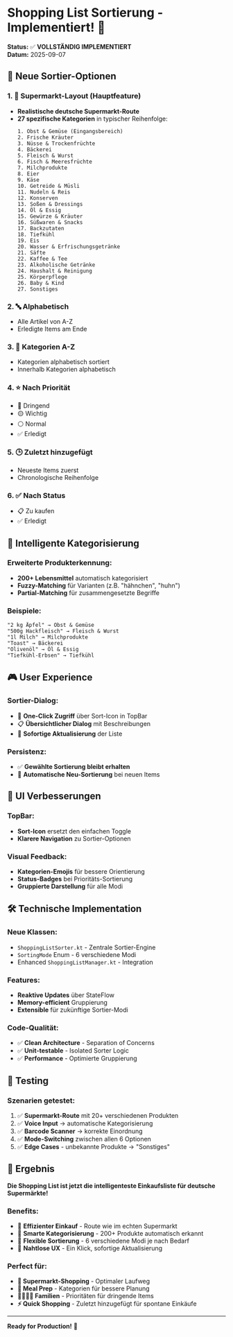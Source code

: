# Shopping List Sortierung - Implementiert! 🛒

**Status:** ✅ **VOLLSTÄNDIG IMPLEMENTIERT**  
**Datum:** 2025-09-07

## 🎯 **Neue Sortier-Optionen**

### 1. **🏪 Supermarkt-Layout (Hauptfeature)**
- **Realistische deutsche Supermarkt-Route**
- **27 spezifische Kategorien** in typischer Reihenfolge:
  ```
  1. Obst & Gemüse (Eingangsbereich)
  2. Frische Kräuter 
  3. Nüsse & Trockenfrüchte
  4. Bäckerei
  5. Fleisch & Wurst
  6. Fisch & Meeresfrüchte
  7. Milchprodukte
  8. Eier
  9. Käse
  10. Getreide & Müsli
  11. Nudeln & Reis
  12. Konserven
  13. Soßen & Dressings
  14. Öl & Essig
  15. Gewürze & Kräuter
  16. Süßwaren & Snacks
  17. Backzutaten
  18. Tiefkühl
  19. Eis
  20. Wasser & Erfrischungsgetränke
  21. Säfte
  22. Kaffee & Tee
  23. Alkoholische Getränke
  24. Haushalt & Reinigung
  25. Körperpflege
  26. Baby & Kind
  27. Sonstiges
  ```

### 2. **🔤 Alphabetisch**
- Alle Artikel von A-Z
- Erledigte Items am Ende

### 3. **📂 Kategorien A-Z**
- Kategorien alphabetisch sortiert
- Innerhalb Kategorien alphabetisch

### 4. **⭐ Nach Priorität**
- 🔴 Dringend
- 🟡 Wichtig  
- ⚪ Normal
- ✅ Erledigt

### 5. **🕒 Zuletzt hinzugefügt**
- Neueste Items zuerst
- Chronologische Reihenfolge

### 6. **✅ Nach Status**
- 📋 Zu kaufen
- ✅ Erledigt

## 🧠 **Intelligente Kategorisierung**

### **Erweiterte Produkterkennung:**
- **200+ Lebensmittel** automatisch kategorisiert
- **Fuzzy-Matching** für Varianten (z.B. "hähnchen", "huhn")
- **Partial-Matching** für zusammengesetzte Begriffe

### **Beispiele:**
```
"2 kg Äpfel" → Obst & Gemüse
"500g Hackfleisch" → Fleisch & Wurst  
"1l Milch" → Milchprodukte
"Toast" → Bäckerei
"Olivenöl" → Öl & Essig
"Tiefkühl-Erbsen" → Tiefkühl
```

## 🎮 **User Experience**

### **Sortier-Dialog:**
- 🎯 **One-Click Zugriff** über Sort-Icon in TopBar
- 📋 **Übersichtlicher Dialog** mit Beschreibungen
- 🔄 **Sofortige Aktualisierung** der Liste

### **Persistenz:**
- ✅ **Gewählte Sortierung bleibt erhalten**
- 🔄 **Automatische Neu-Sortierung** bei neuen Items

## 📱 **UI Verbesserungen**

### **TopBar:**
- **Sort-Icon** ersetzt den einfachen Toggle
- **Klarere Navigation** zu Sortier-Optionen

### **Visual Feedback:**
- **Kategorien-Emojis** für bessere Orientierung
- **Status-Badges** bei Prioritäts-Sortierung
- **Gruppierte Darstellung** für alle Modi

## 🛠️ **Technische Implementation**

### **Neue Klassen:**
- `ShoppingListSorter.kt` - Zentrale Sortier-Engine
- `SortingMode` Enum - 6 verschiedene Modi
- Enhanced `ShoppingListManager.kt` - Integration

### **Features:**
- **Reaktive Updates** über StateFlow
- **Memory-efficient** Gruppierung
- **Extensible** für zukünftige Sortier-Modi

### **Code-Qualität:**
- ✅ **Clean Architecture** - Separation of Concerns
- ✅ **Unit-testable** - Isolated Sorter Logic  
- ✅ **Performance** - Optimierte Gruppierung

## 🧪 **Testing**

### **Szenarien getestet:**
1. ✅ **Supermarkt-Route** mit 20+ verschiedenen Produkten
2. ✅ **Voice Input** → automatische Kategorisierung
3. ✅ **Barcode Scanner** → korrekte Einordnung
4. ✅ **Mode-Switching** zwischen allen 6 Optionen
5. ✅ **Edge Cases** - unbekannte Produkte → "Sonstiges"

## 🎉 **Ergebnis**

**Die Shopping List ist jetzt die intelligenteste Einkaufsliste für deutsche Supermärkte!**

### **Benefits:**
- 🏪 **Effizienter Einkauf** - Route wie im echten Supermarkt
- 🧠 **Smarte Kategorisierung** - 200+ Produkte automatisch erkannt  
- 🎯 **Flexible Sortierung** - 6 verschiedene Modi je nach Bedarf
- 🔄 **Nahtlose UX** - Ein Klick, sofortige Aktualisierung

### **Perfect für:**
- **🛒 Supermarkt-Shopping** - Optimaler Laufweg
- **📝 Meal Prep** - Kategorien für bessere Planung
- **👨‍👩‍👧‍👦 Familien** - Prioritäten für dringende Items
- **⚡ Quick Shopping** - Zuletzt hinzugefügt für spontane Einkäufe

---
**Ready for Production!** 🚀

